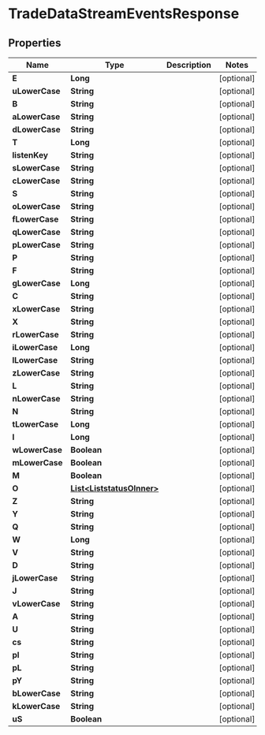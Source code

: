 

# TradeDataStreamEventsResponse


## Properties

| Name | Type | Description | Notes |
|------------ | ------------- | ------------- | -------------|
|**E** | **Long** |  |  [optional] |
|**uLowerCase** | **String** |  |  [optional] |
|**B** | **String** |  |  [optional] |
|**aLowerCase** | **String** |  |  [optional] |
|**dLowerCase** | **String** |  |  [optional] |
|**T** | **Long** |  |  [optional] |
|**listenKey** | **String** |  |  [optional] |
|**sLowerCase** | **String** |  |  [optional] |
|**cLowerCase** | **String** |  |  [optional] |
|**S** | **String** |  |  [optional] |
|**oLowerCase** | **String** |  |  [optional] |
|**fLowerCase** | **String** |  |  [optional] |
|**qLowerCase** | **String** |  |  [optional] |
|**pLowerCase** | **String** |  |  [optional] |
|**P** | **String** |  |  [optional] |
|**F** | **String** |  |  [optional] |
|**gLowerCase** | **Long** |  |  [optional] |
|**C** | **String** |  |  [optional] |
|**xLowerCase** | **String** |  |  [optional] |
|**X** | **String** |  |  [optional] |
|**rLowerCase** | **String** |  |  [optional] |
|**iLowerCase** | **Long** |  |  [optional] |
|**lLowerCase** | **String** |  |  [optional] |
|**zLowerCase** | **String** |  |  [optional] |
|**L** | **String** |  |  [optional] |
|**nLowerCase** | **String** |  |  [optional] |
|**N** | **String** |  |  [optional] |
|**tLowerCase** | **Long** |  |  [optional] |
|**I** | **Long** |  |  [optional] |
|**wLowerCase** | **Boolean** |  |  [optional] |
|**mLowerCase** | **Boolean** |  |  [optional] |
|**M** | **Boolean** |  |  [optional] |
|**O** | [**List&lt;ListstatusOInner&gt;**](ListstatusOInner.md) |  |  [optional] |
|**Z** | **String** |  |  [optional] |
|**Y** | **String** |  |  [optional] |
|**Q** | **String** |  |  [optional] |
|**W** | **Long** |  |  [optional] |
|**V** | **String** |  |  [optional] |
|**D** | **String** |  |  [optional] |
|**jLowerCase** | **String** |  |  [optional] |
|**J** | **String** |  |  [optional] |
|**vLowerCase** | **String** |  |  [optional] |
|**A** | **String** |  |  [optional] |
|**U** | **String** |  |  [optional] |
|**cs** | **String** |  |  [optional] |
|**pl** | **String** |  |  [optional] |
|**pL** | **String** |  |  [optional] |
|**pY** | **String** |  |  [optional] |
|**bLowerCase** | **String** |  |  [optional] |
|**kLowerCase** | **String** |  |  [optional] |
|**uS** | **Boolean** |  |  [optional] |



